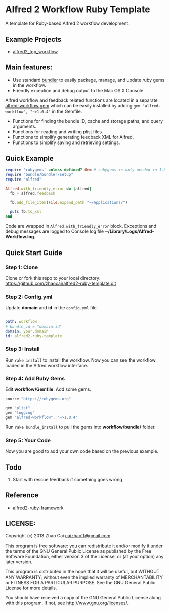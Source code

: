 # Alfred 2 Workflow Ruby Template

A template for Ruby-based Alfred 2 workflow development.

## Example Projects

* [alfred2_top_workflow]( https://github.com/zhaocai/alfred2-top-workflow )


## Main features:

* Use standard [bundler][gembundler] to easily package, manage, and update ruby gems in the workflow.
* Friendly exception and debug output to the Mac OS X Console

Alfred workflow and feedback related functions are located in a separate [alfred-workflow gem]( https://github.com/zhaocai/alfred-workflow ) which can be easily installed by adding `gem "alfred-workflow", "~>1.0.4"` in the Gemfile.

* Functions for finding the bundle ID, cache and storage paths, and query arguments.
* Functions for reading and writing plist files.
* Functions to simplify generating feedback XML for Alfred.
* Functions to simplify saving and retrieving settings.


## Quick Example

```ruby
require 'rubygems' unless defined? Gem # rubygems is only needed in 1.8
require "bundle/bundler/setup"
require "alfred"

Alfred.with_friendly_error do |alfred|
  fb = alfred.feedback

  fb.add_file_item(File.expand_path "~/Applications/")

  puts fb.to_xml
end
```

Code are wrapped in `Alfred.with_friendly_error` block. Exceptions and debug messages are logged to Console log file **~/Library/Logs/Alfred-Workflow.log**.






## Quick Start Guide

### Step 1: Clone

Clone or fork this repo to your local directory: https://github.com/zhaocai/alfred2-ruby-template.git

### Step 2: Config.yml
Update **domain** and **id** in the `config.yml` file.

```yaml
---
path: workflow
# bundle_id = "domain.id"
domain: your.domain
id: alfred2-ruby-template
```

### Step 3: Install

Run `rake install` to install the workflow. Now you can see the workflow loaded in the
Alfred workflow interface.

### Step 4: Add Ruby Gems

Edit **workflow/Gemfile**. Add some gems.

```ruby
source "https://rubygems.org"

gem "plist"
gem "logging"
gem "alfred-workflow", "~>1.0.4"
```

Run `rake bundle_install` to pull the gems into **workflow/bundle/** folder.

### Step 5: Your Code

Now you are good to add your own code based on the previous example.


## Todo

1. Start with rescue feedback if something goes wrong

## Reference

* [alfred2-ruby-framework]( https://github.com/canadaduane/alfred2-ruby-framework )

## LICENSE:

Copyright (c) 2013 Zhao Cai <caizhaoff@gmail.com>

This program is free software: you can redistribute it and/or modify it under
the terms of the GNU General Public License as published by the Free Software
Foundation, either version 3 of the License, or (at your option)
any later version.

This program is distributed in the hope that it will be useful, but WITHOUT
ANY WARRANTY; without even the implied warranty of MERCHANTABILITY or FITNESS
FOR A PARTICULAR PURPOSE. See the GNU General Public License for more details.

You should have received a copy of the GNU General Public License along with
this program. If not, see <http://www.gnu.org/licenses/>.


[gembundler]: http://gembundler.com/
